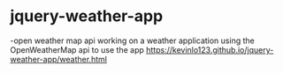 # jquery-weather-app
-open weather map api working on a weather application using the OpenWeatherMap api to use the app https://kevinlo123.github.io/jquery-weather-app/weather.html
